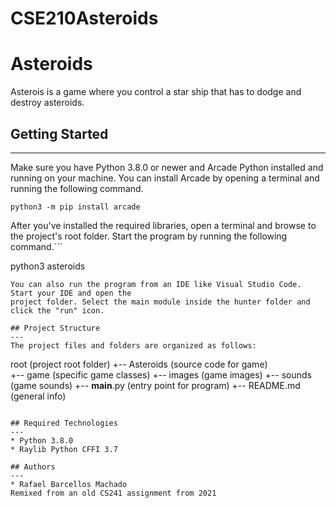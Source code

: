 # CSE210Asteroids
# Asteroids
Asterois is a game where you control a star ship that has to dodge and destroy asteroids.

## Getting Started
---
Make sure you have Python 3.8.0 or newer and Arcade Python installed and running on your machine. You can install Arcade by opening a terminal and running the following command.
```
python3 -m pip install arcade
```
After you've installed the required libraries, open a terminal and browse to the project's root folder. Start the program by running the following command.```

python3 asteroids
```
You can also run the program from an IDE like Visual Studio Code. Start your IDE and open the 
project folder. Select the main module inside the hunter folder and click the "run" icon.

## Project Structure
---
The project files and folders are organized as follows:
```
root                    (project root folder)
+-- Asteroids           (source code for game)  
  +-- game              (specific game classes)
  +-- images		(game images)
  +-- sounds            (game sounds)
  +-- __main__.py       (entry point for program)
+-- README.md           (general info)
```

## Required Technologies
---
* Python 3.8.0
* Raylib Python CFFI 3.7

## Authors
---
* Rafael Barcellos Machado
Remixed from an old CS241 assignment from 2021

 
